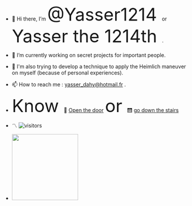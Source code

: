 - 👋 Hi there, I’m <font size="50"> @Yasser1214 </font> or <font size="50"> Yasser the 1214th </font>.
- 🌱 I’m currently working on secret projects for important people. 
- 🔧 I'm also trying to develop a technique to apply the Heimlich maneuver on myself (because of personal experiences).
- 📫 How to reach me : yasser_dahy@hotmail.fr .
- <font size="50"> Know </font> 🚪 [Open the door](https://github.com/Yasser1214?tab=repositories) <font size="50"> or </font> :elevator: [go down the stairs](images/spiders.jpg)



- 〽️ ![visitors](https://visitor-badge.glitch.me/badge?page_id=Yasser1214.Yasser1214)

- <img height="180em" src="https://github-readme-stats.vercel.app/api?username=Yasser1214&show_icons=true&hide_border=true&&count_private=true&include_all_commits=true" />



<!---
Yasser1214/Yasser1214 is a ✨ special ✨ repository because its `README.md` (this file) appears on your GitHub profile.
You can click the Preview link to take a look at your changes.
--->